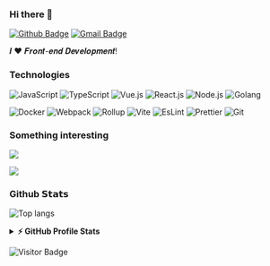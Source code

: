 ### Hi there 👋
[![Github Badge](https://img.shields.io/badge/-@huk10-%23181717?style=flat-square&logo=github)](https://github.com/huk10)
[![Gmail Badge](https://img.shields.io/badge/-vvgvjks@gmail.com-c14438?style=flat-square&logo=Gmail&logoColor=white&link=vvgvjks@gmail.com)](vvgvjks@gmail.com)

<!-- ![](https://github-profile-summary-cards.vercel.app/api/cards/profile-details?username=huk10&theme=vue) -->

𝑰 ❤️ 𝑭𝒓𝒐𝒏𝒕-𝒆𝒏𝒅 𝑫𝒆𝒗𝒆𝒍𝒐𝒑𝒎𝒆𝒏𝒕!

### Technologies

![JavaScript](https://img.shields.io/badge/-JavaScript-%23F7DF1C?style=flat-square&logo=javascript&logoColor=000000&labelColor=%23F7DF1C&color=%23FFCE5A)
![TypeScript](https://img.shields.io/badge/-TypeScript-007ACC?style=flat-square&logo=typescript&logoColor=white)
![Vue.js](https://img.shields.io/badge/-Vue.js-%232c3e50?style=flat-square&logo=vuedotjs)
![React.js](https://img.shields.io/badge/-React.js-%23282C34?style=flat-square&logo=react)
![Node.js](https://img.shields.io/badge/-Node.js-black?style=flat-square&logo=Node.js)
![Golang](https://img.shields.io/badge/-Golang-%232c3e50?style=flat-square&logo=Go)

![Docker](https://img.shields.io/badge/-Docker-black?style=flat-square&logo=docker)
![Webpack](https://img.shields.io/badge/-Webpack-%232C3A42?style=flat-square&logo=webpack)
![Rollup](https://img.shields.io/badge/-Rollup-%23EC4A3F?style=flat-square&logo=rollupdotjs&logoColor=ffffff)
![Vite](https://img.shields.io/badge/-Vite-%23646CFF?style=flat-square&logo=vite&logoColor=ffffff)
![EsLint](https://img.shields.io/badge/-ESLint-%234B32C3?style=flat-square&logo=eslint)
![Prettier](https://img.shields.io/badge/-Prettier-%23F7B93E?style=flat-square&logo=prettier&logoColor=ffffff)
![Git](https://img.shields.io/badge/-Git-%23F05032?style=flat-square&logo=git&logoColor=%23ffffff)

<!--
![Redis](https://img.shields.io/badge/-Redis-black?style=flat-square&logo=Redis)
![GraphQL](https://img.shields.io/badge/-GraphQL-E10098?style=flat-square&logo=graphql)
![Visitor Badge](https://visitor-badge.laobi.icu/badge?page_id=huk10.huk10)
-->

### Something interesting

![](https://github-readme-stats.vercel.app/api/pin/?username=huk10&repo=node-coverage-report)

![](https://github-readme-stats.vercel.app/api/pin/?username=huk10&repo=scripts)


### Github 𝗦𝘁𝗮𝘁𝘀

![Top langs](https://github-readme-stats.vercel.app/api/top-langs/?username=huk10&hide_langs_below=1&theme=default&line_height=27&layout=compact&hide=scss,html,starlark,java,css)

<details>
  <summary><b>⚡ GitHub Profile Stats</b></summary>
  <img alt="huk10's github stats" src="https://github-readme-stats.vercel.app/api?username=huk10&show_icons=true&theme=dracula" />
</details>

![Visitor Badge](https://komarev.com/ghpvc/?username=huk10&label=Profile%20views&color=0e75b6&style=flat)
